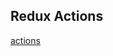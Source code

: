  ## Redux Actions
 [actions](https://github.com/trixtateam/trixtaJS/blob/master/src/React/reduxActions/index.js)
